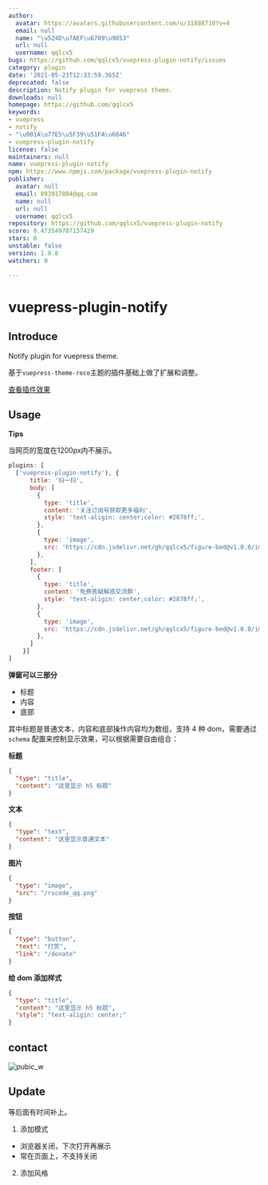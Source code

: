 ```yaml
---
author:
  avatar: https://avatars.githubusercontent.com/u/31888710?v=4
  email: null
  name: "\u524D\u7AEF\u6709\u9053"
  url: null
  username: qqlcx5
bugs: https://github.com/qqlcx5/vuepress-plugin-notify/issues
category: plugin
date: '2021-05-23T12:33:59.365Z'
deprecated: false
description: Notify plugin for vuepress theme.
downloads: null
homepage: https://github.com/qqlcx5
keywords:
- vuepress
- notify
- "\u901A\u77E5\u5F39\u51FA\u6846"
- vuepress-plugin-notify
license: false
maintainers: null
name: vuepress-plugin-notify
npm: https://www.npmjs.com/package/vuepress-plugin-notify
publisher:
  avatar: null
  email: 893917884@qq.com
  name: null
  url: null
  username: qqlcx5
repository: https://github.com/qqlcx5/vuepress-plugin-notify
score: 0.473549787157429
stars: 0
unstable: false
version: 1.0.8
watchers: 0

---
```


# vuepress-plugin-notify

## Introduce

Notify plugin for vuepress theme.

基于`vuepress-theme-reco`主题的插件基础上做了扩展和调整。

[查看插件效果](https://qqlcx5.gitee.io/guide/contact.html)
## Usage

**Tips**

当网页的宽度在1200px内不展示。

```js
plugins: [
  ['vuepress-plugin-notify'), {
      title: '扫一扫',
      body: [
        {
          type: 'title',
          content: '关注订阅号获取更多福利',
          style: 'text-aligin: center;color: #2878ff;',
        },
        {
          type: 'image',
          src: 'https://cdn.jsdelivr.net/gh/qqlcx5/figure-bed@v1.0.0/image/public.jpg',
        },
      ],
      footer: [
        {
          type: 'title',
          content: '免费答疑解惑交流群',
          style: 'text-aligin: center;color: #2878ff;',
        },
        {
          type: 'image',
          src: 'https://cdn.jsdelivr.net/gh/qqlcx5/figure-bed@v1.0.0/image/wechat.jpeg',
        },
      ]
    }]
]
```

**弹窗可以三部分**

 - 标题
 - 内容
 - 底部

其中标题是普通文本，内容和底部操作内容均为数组，支持 4 种 dom，需要通过 `schema` 配置来控制显示效果，可以根据需要自由组合：

**标题**

```json
{
  "type": "title",
  "content": "这里显示 h5 标题"
}
```

**文本**

```json
{
  "type": "text",
  "content": "这里显示普通文本"
}
```

**图片**

```json
{
  "type": "image",
  "src": "/rvcode_qq.png"
}
```

**按钮**

```json
{
  "type": "button",
  "text": "打赏",
  "link": "/donate"
}
```

**给 dom 添加样式**

```json
{
  "type": "title",
  "content": "这里显示 h5 标题",
  "style": "text-aligin: center;"
}
```

## contact

![pubic_w](https://cdn.jsdelivr.net/gh/qqlcx5/figure-bed@v1.0.0/image/public_w.jpg)

## Update

等后面有时间补上。
1. 添加模式
  - 浏览器关闭，下次打开再展示
  - 常在页面上，不支持关闭
2. 添加风格
